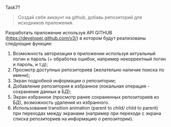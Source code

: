 Task7?

> Создай себе аккаунт на github, добавь репозиторий для исходников приложения.

Разработать приложение используя API GITHUB (https://developer.github.com/v3/) в котором будут реализованы следующие функции:

1. Возможность авторизации в приложении используя актуальный логин и пароль (+ обработка ошибок, например некорректный логин и пароль, и т.д);
2. Просмотр доступных репозиториев (желательно наличие поиска по имени);
3. Экран подробной информации о репозитории;
4. Добавление репозитория в избранное (локальная операция - сохранение данных в БД);
5. Экран избранное (просмотр ранее сохраненных репозиториев из БД), возможность удаления из избранного.
6. Использование transition animation (parent to child/ child to parent) при переходах между экранами (например при переходе с экрана списка репозиториев на информацию о репозитории).
